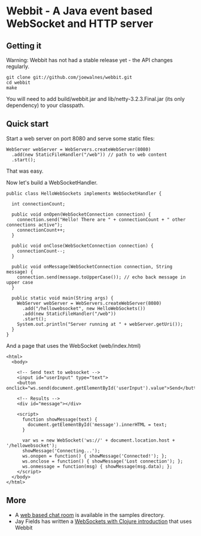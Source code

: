 Webbit - A Java event based WebSocket and HTTP server
=====================================================

Getting it
-----------

Warning: Webbit has not had a stable release yet - the API changes regularly.

    git clone git://github.com/joewalnes/webbit.git
    cd webbit
    make

You will need to add build/webbit.jar and lib/netty-3.2.3.Final.jar (its only dependency) to your classpath.

Quick start
-----------

Start a web server on port 8080 and serve some static files:

    WebServer webServer = WebServers.createWebServer(8080)
      .add(new StaticFileHandler("/web")) // path to web content
      .start();

That was easy.

Now let's build a WebSocketHandler.

    public class HelloWebSockets implements WebSocketHandler {
    
      int connectionCount;
      
      public void onOpen(WebSocketConnection connection) {
        connection.send("Hello! There are " + connectionCount + " other connections active");
        connectionCount++;
      }
      
      public void onClose(WebSocketConnection connection) {
        connectionCount--;
      }
      
      public void onMessage(WebSocketConnection connection, String message) {
        connection.send(message.toUpperCase()); // echo back message in upper case
      }
    
      public static void main(String args) {
        WebServer webServer = WebServers.createWebServer(8080)
          .add("/hellowebsocket", new HelloWebSockets())
          .add(new StaticFileHandler("/web"))
          .start();
        System.out.println("Server running at " + webServer.getUri());
      }
    }
    
And a page that uses the WebSocket (web/index.html)

    <html>
      <body>

        <!-- Send text to websocket -->
        <input id="userInput" type="text">
        <button onclick="ws.send(document.getElementById('userInput').value">Send</button>

        <!-- Results -->
        <div id="message"></div>

        <script>
          function showMessage(text) {
            document.getElementById('message').innerHTML = text;
          }

          var ws = new WebSocket('ws://' + document.location.host + '/hellowebsocket');
          showMessage('Connecting...');
          ws.onopen = function() { showMessage('Connected!'); };
          ws.onclose = function() { showMessage('Lost connection'); };
          ws.onmessage = function(msg) { showMessage(msg.data); };
        </script>
      </body>
    </html>


More
-----------

+   A [web based chat room](https://github.com/joewalnes/webbit/tree/master/src/sample/java/chatroom) is available in the samples directory.
+   Jay Fields has written a [WebSockets with Clojure introduction](http://blog.jayfields.com/2011/02/clojure-web-socket-introduction.html) that uses Webbit
